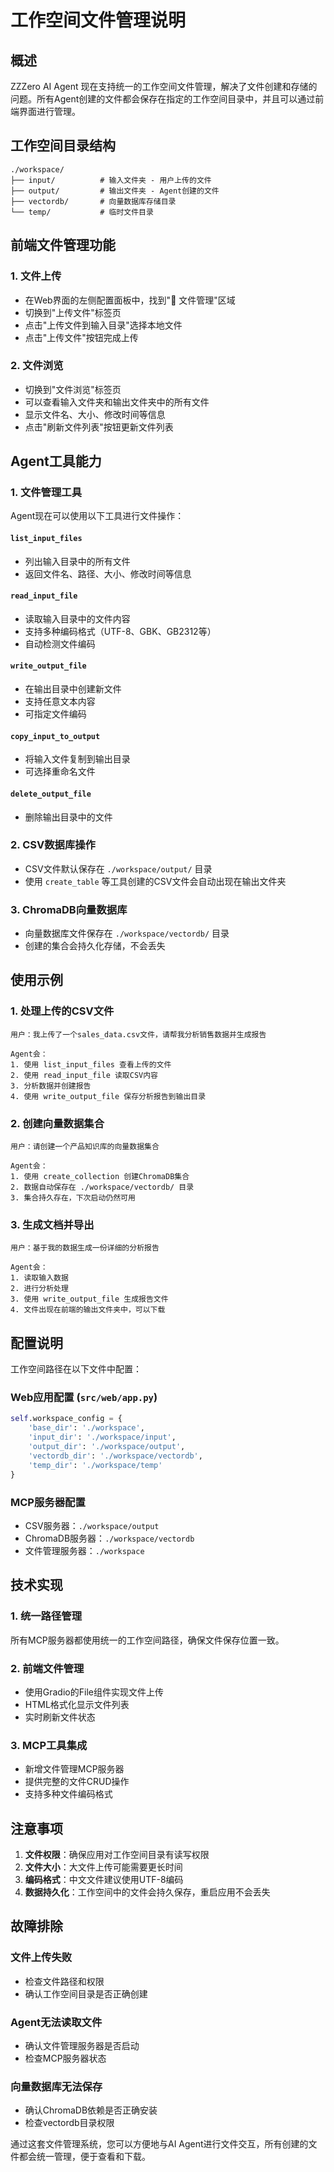  # 工作空间文件管理说明

## 概述

ZZZero AI Agent 现在支持统一的工作空间文件管理，解决了文件创建和存储的问题。所有Agent创建的文件都会保存在指定的工作空间目录中，并且可以通过前端界面进行管理。

## 工作空间目录结构

```
./workspace/
├── input/          # 输入文件夹 - 用户上传的文件
├── output/         # 输出文件夹 - Agent创建的文件
├── vectordb/       # 向量数据库存储目录
└── temp/           # 临时文件目录
```

## 前端文件管理功能

### 1. 文件上传
- 在Web界面的左侧配置面板中，找到"📁 文件管理"区域
- 切换到"上传文件"标签页
- 点击"上传文件到输入目录"选择本地文件
- 点击"上传文件"按钮完成上传

### 2. 文件浏览
- 切换到"文件浏览"标签页
- 可以查看输入文件夹和输出文件夹中的所有文件
- 显示文件名、大小、修改时间等信息
- 点击"刷新文件列表"按钮更新文件列表

## Agent工具能力

### 1. 文件管理工具
Agent现在可以使用以下工具进行文件操作：

#### `list_input_files`
- 列出输入目录中的所有文件
- 返回文件名、路径、大小、修改时间等信息

#### `read_input_file`
- 读取输入目录中的文件内容
- 支持多种编码格式（UTF-8、GBK、GB2312等）
- 自动检测文件编码

#### `write_output_file`
- 在输出目录中创建新文件
- 支持任意文本内容
- 可指定文件编码

#### `copy_input_to_output`
- 将输入文件复制到输出目录
- 可选择重命名文件

#### `delete_output_file`
- 删除输出目录中的文件

### 2. CSV数据库操作
- CSV文件默认保存在 `./workspace/output/` 目录
- 使用 `create_table` 等工具创建的CSV文件会自动出现在输出文件夹

### 3. ChromaDB向量数据库
- 向量数据库文件保存在 `./workspace/vectordb/` 目录
- 创建的集合会持久化存储，不会丢失

## 使用示例

### 1. 处理上传的CSV文件
```
用户：我上传了一个sales_data.csv文件，请帮我分析销售数据并生成报告

Agent会：
1. 使用 list_input_files 查看上传的文件
2. 使用 read_input_file 读取CSV内容
3. 分析数据并创建报告
4. 使用 write_output_file 保存分析报告到输出目录
```

### 2. 创建向量数据集合
```
用户：请创建一个产品知识库的向量数据集合

Agent会：
1. 使用 create_collection 创建ChromaDB集合
2. 数据自动保存在 ./workspace/vectordb/ 目录
3. 集合持久存在，下次启动仍然可用
```

### 3. 生成文档并导出
```
用户：基于我的数据生成一份详细的分析报告

Agent会：
1. 读取输入数据
2. 进行分析处理
3. 使用 write_output_file 生成报告文件
4. 文件出现在前端的输出文件夹中，可以下载
```

## 配置说明

工作空间路径在以下文件中配置：

### Web应用配置 (`src/web/app.py`)
```python
self.workspace_config = {
    'base_dir': './workspace',
    'input_dir': './workspace/input',
    'output_dir': './workspace/output',
    'vectordb_dir': './workspace/vectordb',
    'temp_dir': './workspace/temp'
}
```

### MCP服务器配置
- CSV服务器：`./workspace/output`
- ChromaDB服务器：`./workspace/vectordb`
- 文件管理服务器：`./workspace`

## 技术实现

### 1. 统一路径管理
所有MCP服务器都使用统一的工作空间路径，确保文件保存位置一致。

### 2. 前端文件管理
- 使用Gradio的File组件实现文件上传
- HTML格式化显示文件列表
- 实时刷新文件状态

### 3. MCP工具集成
- 新增文件管理MCP服务器
- 提供完整的文件CRUD操作
- 支持多种文件编码格式

## 注意事项

1. **文件权限**：确保应用对工作空间目录有读写权限
2. **文件大小**：大文件上传可能需要更长时间
3. **编码格式**：中文文件建议使用UTF-8编码
4. **数据持久化**：工作空间中的文件会持久保存，重启应用不会丢失

## 故障排除

### 文件上传失败
- 检查文件路径和权限
- 确认工作空间目录是否正确创建

### Agent无法读取文件
- 确认文件管理服务器是否启动
- 检查MCP服务器状态

### 向量数据库无法保存
- 确认ChromaDB依赖是否正确安装
- 检查vectordb目录权限

通过这套文件管理系统，您可以方便地与AI Agent进行文件交互，所有创建的文件都会统一管理，便于查看和下载。